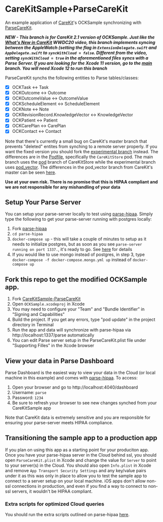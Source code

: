 # CareKitSample+ParseCareKit

An example application of [CareKit](https://github.com/carekit-apple/CareKit)'s OCKSample synchronizing with [ParseCareKit](https://github.com/netreconlab/ParseCareKit). 

***NEW - This branch is for CareKit 2.1 version of OCKSample. Just like the [What's New in CareKit](https://developer.apple.com/videos/play/wwdc2020/10151/) WWDC20 video, this branch implements syncing between the AppleWatch (setting the flag in `ExtensionDelegate.swift` and `AppDelegate.swift` to  `syncWithCloud = false`. Different from the video, setting `syncWithCloud = true` in the aforementioned files syncs with a Parse Server. If you are looking for the Xcode 11 version, go to the [main](https://github.com/netreconlab/CareKitSample-ParseCareKit/) branch. You will need Xcode 12 to run this branch***

ParseCareKit synchs the following entities to Parse tables/classes:

- [x] OCKTask <-> Task
- [x] OCKOutcome <-> Outcome
- [x] OCKOutcomeValue <-> OutcomeValue
- [x] OCKScheduleElement <-> ScheduleElement
- [x] OCKNote <-> Note
- [x] OCKRevisionRecord.KnowledgeVector <-> KnowledgeVector
- [x] OCKPatient <-> Patient
- [x] OCKCarePlan <-> CarePlan
- [x] OCKContact <-> Contact

Note that there's currently a small bug on CareKit's master branch that prevents "deleted" entites from synching to a remote server properly. If you want the fixed version you should fork the [experimental branch](https://github.com/netreconlab/CareKitSample-ParseCareKit/tree/experimental) instead. The differences are in the [Podfile](https://github.com/netreconlab/CareKitSample-ParseCareKit/blob/87873cc1c9e35f46571ca340fbf8ec74baea0b70/Podfile#L9), specifically the `CareKitStore` pod. The main branch uses the [pod](https://github.com/cbaker6/CareKit/tree/pod) branch of CareKitStore while the experimental branch uses [pod_vector](https://github.com/cbaker6/CareKit/tree/pod_vector). The differences in the pod_vector branch from CareKit's master can be seen [here](https://github.com/cbaker6/CareKit/pull/1/files).


**Use at your own risk. There is no promise that this is HIPAA compliant and we are not responsible for any mishandling of your data**

## Setup Your Parse Server
You can setup your parse-server locally to test using [parse-hipaa](https://github.com/netreconlab/parse-hipaa). Simply type the following to get your parse-server running with postgres locally:

1. Fork [parse-hipaa](https://github.com/netreconlab/parse-hipaa)
2. `cd parse-hipaa`
3.  `docker-compose up` - this will take a couple of minutes to setup as it needs to initialize postgres, but as soon as you see `parse-server running on port 1337.`, it's ready to go. See [here](https://github.com/netreconlab/parse-hipaa#getting-started) for details
4. If you would like to use mongo instead of postgres, in step 3, type `docker-compose -f docker-compose.mongo.yml up` instead of `docker-compose up`

## Fork this repo to get the modified OCKSample app. 

1. Fork [CareKitSample-ParseCareKit](https://github.com/netreconlab/ParseCareKit)
2. Open `OCKSample.xcodeproj` in Xcode
3. You may need to configure your "Team" and "Bundle Identifier" in "Signing and Capabilities"
4. Build the project. If you get any errors, type "pod update" in the project directory in Terminal
5. Run the app and data will synchronize with parse-hipaa via http://localhost:1337/parse automatically
6. You can edit Parse server setup in the ParseCareKit.plist file under "Supporting Filles" in the Xcode browser

## View your data in Parse Dashboard
Parse Dashboard is the easiest way to view your data in the Cloud (or local machine in this example) and comes with [parse-hipaa](https://github.com/netreconlab/parse-hipaa). To access:
1. Open your browser and go to http://localhost:4040/dashboard
2. Username: `parse`
3. Password: `1234`
4. Be sure to refresh your browser to see new changes synched from your CareKitSample app

Note that CareKit data is extremely sensitive and you are responsible for ensuring your parse-server meets HIPAA compliance.

## Transitioning the sample app to a production app
If you plan on using this app as a starting point for your produciton app. Once you have your parse-hipaa server in the Cloud behind ssl, you should open `ParseCareKit.plist` in Xcode and change the value for `Server` to point to your server(s) in the Cloud. You should also open `Info.plist` in Xcode and remove `App Transport Security Settings` and any key/value pairs under it as this was only in place to allow you to test the sample app to connect to a server setup on your local machine. iOS apps don't allow non-ssl connections in production, and even if you find a way to connect to non-ssl servers, it wouldn't be HIPAA compliant.

### Extra scripts for optimized Cloud queries
You should run the extra scripts outlined on parse-hipaa [here](https://github.com/netreconlab/parse-hipaa#running-in-production-for-parsecarekit).
